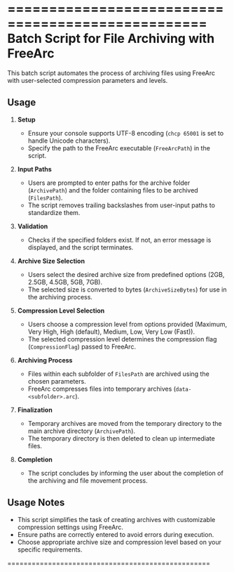==================================================
Batch Script for File Archiving with FreeArc
==================================================

This batch script automates the process of archiving files using FreeArc with user-selected compression parameters and levels.

## Usage

1. **Setup**

   - Ensure your console supports UTF-8 encoding (`chcp 65001` is set to handle Unicode characters).
   - Specify the path to the FreeArc executable (`FreeArcPath`) in the script.

2. **Input Paths**

   - Users are prompted to enter paths for the archive folder (`ArchivePath`) and the folder containing files to be archived (`FilesPath`).
   - The script removes trailing backslashes from user-input paths to standardize them.

3. **Validation**

   - Checks if the specified folders exist. If not, an error message is displayed, and the script terminates.

4. **Archive Size Selection**

   - Users select the desired archive size from predefined options (2GB, 2.5GB, 4.5GB, 5GB, 7GB).
   - The selected size is converted to bytes (`ArchiveSizeBytes`) for use in the archiving process.

5. **Compression Level Selection**

   - Users choose a compression level from options provided (Maximum, Very High, High (default), Medium, Low, Very Low (Fast)).
   - The selected compression level determines the compression flag (`CompressionFlag`) passed to FreeArc.

6. **Archiving Process**

   - Files within each subfolder of `FilesPath` are archived using the chosen parameters.
   - FreeArc compresses files into temporary archives (`data-<subfolder>.arc`).

7. **Finalization**

   - Temporary archives are moved from the temporary directory to the main archive directory (`ArchivePath`).
   - The temporary directory is then deleted to clean up intermediate files.

8. **Completion**

   - The script concludes by informing the user about the completion of the archiving and file movement process.

## Usage Notes

- This script simplifies the task of creating archives with customizable compression settings using FreeArc.
- Ensure paths are correctly entered to avoid errors during execution.
- Choose appropriate archive size and compression level based on your specific requirements.

==================================================
